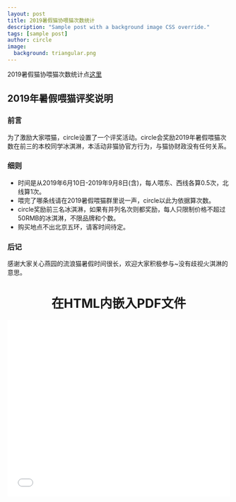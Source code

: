 ```yaml
---
layout: post
title: 2019暑假猫协喂猫次数统计
description: "Sample post with a background image CSS override."
tags: [sample post]
author: circle
image:
  background: triangular.png
---
```


2019暑假猫协喂猫次数统计点<a rel="license" href="https://www.icloud.com/numbers/0nyJZTBehLRtJCvE2gPH1_O0Q" target="_blank">这里</a>

## 2019年暑假喂猫评奖说明

### 前言

为了激励大家喂猫，circle设置了一个评奖活动。circle会奖励2019年暑假喂猫次数在前三的本校同学冰淇淋，本活动非猫协官方行为，与猫协财政没有任何关系。<i class="fa fa-weixin"></i>

### 细则

- 时间是从2019年6月10日-2019年9月8日(含)，每人喂东、西线各算0.5次，北线算1次。
- 喂完了哪条线请在2019暑假喂猫群里说一声，circle以此为依据算次数。
- circle奖励前三名冰淇淋，如果有并列名次则都奖励，每人只限制价格不超过50RMB的冰淇淋，不限品牌和个数。
- 购买地点不出北京五环，请客时间待定。

### 后记

感谢大家关心燕园的流浪猫暑假时间很长，欢迎大家积极参与~没有歧视火淇淋的意思。

<html>
<body>
<p><center><h1>在HTML内嵌入PDF文件</h1></center></p>
<object classid="clsid:CA8A9780-280D-11CF-A24D-444553540000" width="100%" height="720">
<param name="SRC" value="/assets/img/maoxie.pdf" >
<embed width="100%" height="400" fullscreen="yes" src="/assets/img/maoxie.pdf">
<noembed>
</noembed>
</embed>
</object>
</body>
</html>



<head> 
<script defer src="https://use.fontawesome.com/releases/v5.0.13/js/all.js"></script> 
<script defer src="https://use.fontawesome.com/releases/v5.0.13/js/v4-shims.js"></script> 
</head> 

<link rel="stylesheet" href="https://use.fontawesome.com/releases/v5.0.13/css/all.css">